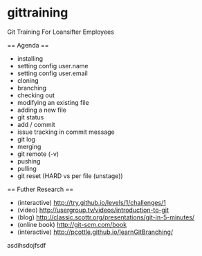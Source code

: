 gittraining
===========

Git Training For Loansifter Employees

== Agenda ==

* installing
 * setting config user.name
 * setting config user.email
* cloning
* branching
* checking out
* modifying an existing file
* adding a new file
* git status
* add / commit
* issue tracking in commit message
* git log
* merging
* git remote (-v)
* pushing
* pulling
* git reset (HARD vs per file (unstage))



== Futher Research ==
* (interactive) http://try.github.io/levels/1/challenges/1
* (video) http://usergroup.tv/videos/introduction-to-git
* (blog) http://classic.scottr.org/presentations/git-in-5-minutes/
* (online book) http://git-scm.com/book
* (interactive) http://pcottle.github.io/learnGitBranching/


asdihsdojfsdf